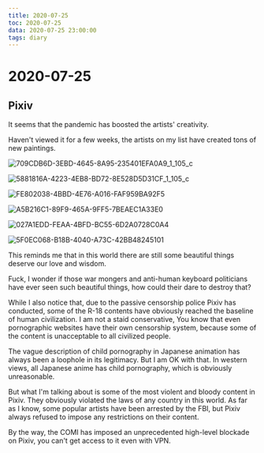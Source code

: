 ```yaml
---
title: 2020-07-25
toc: 2020-07-25
data: 2020-07-25 23:00:00
tags: diary
---
```



# 2020-07-25

## Pixiv

It seems that the pandemic has boosted the artists' creativity.

Haven't viewed it for a few weeks, the artists on my list have created tons of new paintings.

![709CDB6D-3EBD-4645-8A95-235401EFA0A9_1_105_c](https://tva1.sinaimg.cn/large/007S8ZIlgy1gh3ll9qv3hj30wu0ihtft.jpg)

![5881816A-4223-4EB8-BD72-8E528D5D31CF_1_105_c](https://tva1.sinaimg.cn/large/007S8ZIlgy1gh3llv3d11j30wu0ihajm.jpg)

![FE802038-4BBD-4E76-A016-FAF959BA92F5](https://tva1.sinaimg.cn/large/007S8ZIlgy1gh3lm05k4mj30i20vkqbh.jpg)

![A5B216C1-89F9-465A-9FF5-7BEAEC1A33E0](https://tva1.sinaimg.cn/large/007S8ZIlgy1gh3lm8dxt2j31hc0u0kjm.jpg)

![027A1EDD-FEAA-4BFD-BC55-6D2A0728C0A4](https://tva1.sinaimg.cn/large/007S8ZIlgy1gh3lmthd3ij31dz0u04ra.jpg)

![5F0EC068-B18B-4040-A73C-42BB48245101](https://tva1.sinaimg.cn/large/007S8ZIlgy1gh3ln74eotj30jg0qzaga.jpg)

This reminds me that in this world there are still some beautiful things deserve our love and wisdom.

Fuck, I wonder if those war mongers and anti-human keyboard politicians have ever seen such beautiful things, how could their dare to destroy that?

While I also notice that, due to the passive censorship police Pixiv has conducted, some of the R-18 contents have obviously reached the baseline of human civilization. I am not a staid conservative, You know that even pornographic websites have their own censorship system, because some of the content is unacceptable to all civilized people.

The vague description of child pornography in Japanese animation has always been a loophole in its legitimacy. But I am OK with that. In western views, all Japanese anime has child pornography, which is obviously unreasonable.

But what I'm talking about is some of the most violent and bloody content in Pixiv. They obviously violated the laws of any country in this world. As far as I know, some popular artists have been arrested by the FBI, but Pixiv always refused to impose any restrictions on their content. 

By the way, the COMI has imposed an unprecedented high-level blockade on Pixiv, you can't get access to it even with VPN.

